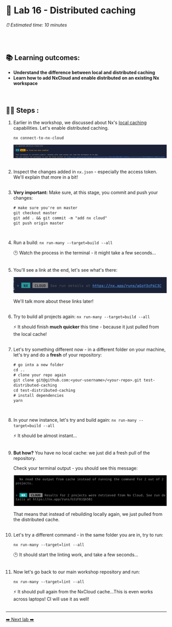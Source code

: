 # 🔌 Lab 16 - Distributed caching

###### ⏰ Estimated time: 10 minutes

<br />

## 📚 Learning outcomes:

- **Understand the difference between local and distributed caching**
- **Learn how to add NxCloud and enable distributed on an existing Nx workspace**
  <br /><br /><br />

## 🏋️‍♀️ Steps :

1. Earlier in the workshop, we discussed about Nx's [local caching](https://nx.dev/latest/angular/workspace/computation-caching#computation-caching)
   capabilities. Let's enable distributed caching.

   ```
   nx connect-to-nx-cloud
   ```

   ![Nx Cloud Confirmation](./nx_cloud_enabled.png)
   <br /> <br />

2. Inspect the changes added in `nx.json` - especially the access token. We'll explain that more in a bit!
   <br /> <br />
3. **Very important:** Make sure, at this stage, you commit and push your changes:

   ```
   # make sure you're on master
   git checkout master
   git add . && git commit -m "add nx cloud"
   git push origin master
   ```

   <br />

4. Run a build: `nx run-many --target=build --all`

   🕑 Watch the process in the terminal - it might take a few seconds...
   <br /> <br />

5. You'll see a link at the end, let's see what's there:

   ![Run Details Link](./run_details.png)

   We'll talk more about these links later!
   <br /> <br />

6. Try to build all projects again: `nx run-many --target=build --all`

   ⚡ It should finish **much quicker** this time - because it just pulled from the local cache!
   <br /> <br />

7. Let's try something different now - in a different folder on your machine, let's try and do a **fresh** of your repository:

   ```
   # go into a new folder
   cd ..
   # clone your repo again
   git clone git@github.com:<your-username>/<your-repo>.git test-distributed-caching
   cd test-distributed-caching
   # install dependencies
   yarn
   ```

   <br />

8. In your new instance, let's try and build again: `nx run-many --target=build --all`

   ⚡ It should be almost instant...
   <br /> <br />

9. **But how?** You have no local cache: we just did a fresh pull of the repository.

   Check your terminal output - you should see this message:

   ![NxCloud cache pull](./distrib_caching_confirmation.png)

   That means that instead of rebuilding locally again, we just pulled from the distributed cache.
   <br /> <br />

10. Let's try a different command - in the same folder you are in, try to run:

    ```
    nx run-many --target=lint --all
    ```

    🕑 It should start the linting work, and take a few seconds...
    <br /> <br />

11. Now let's go back to our main workshop repository and run:

    ```
    nx run-many --target=lint --all
    ```

    ⚡ It should pull again from the NxCloud cache...This is even works across laptops! CI will use it as well!
    <br /> <br />

---

[➡️ Next lab ➡️](../lab17/LAB.md)
